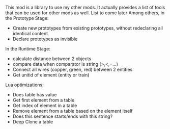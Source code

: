 This mod is a library to use my other mods.
It actually provides a list of tools that can be used for other mods as well. List to come later
Among others, in the Prototype Stage:  
- Create new prototypes from existing prototypes, without redeclaring all identical content
- Declare prototypes as invisible

In the Runtime Stage:  
- calculate distance between 2 objects
- compare data when comparator is string (>,<,=...)
- Connect all wires (copper, green, red) between 2 entities
- Get unitid of element (entity or train)

Lua optimizations:
- Does table has value
- Get first element from a table
- Get index of element in a table
- Remove element from a table based on the element itself
- Does this sentence starts/ends with this string?
- Deep Clone a table 